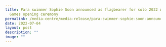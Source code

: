```yaml
---
title: Para swimmer Sophie Soon announced as flagbearer for solo 2022 ASEAN Para
  Games opening ceremony
permalink: /media-centre/media-release/para-swimmer-sophie-soon-announced-as-flagbearer-for-solo-2022-asean/
date: 2022-07-04
layout: post
description: ""
image: ""
---
```

